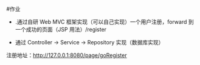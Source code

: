 #作业
* .通过自研 Web MVC 框架实现（可以自己实现）一个用户注册，forward 到一个成功的页面（JSP 用法）/register

* 通过 Controller -> Service -> Repository 实现（数据库实现）


注册地址：http://127.0.0.1:8080/page/goRegister
